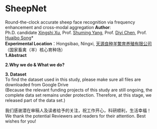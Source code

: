 # SheepNet
Round-the-clock accurate sheep face recognition via frequency enhancement and cross-modal aggregation
**Author**:   
Ph.D. candidate [Xingshi Xu](https://orcid.org/0000-0002-6687-6975), Prof. [Shuming Yang](https://jxgc.nxu.edu.cn/info/1043/6391.htm), Prof. [Diyi Chen](https://www.nwafu.edu.cn/jsdw/zjrc/yxjjhdz/72652.htm), Prof. [Huaibo Song](https://cmee.nwsuaf.edu.cn/szdw/gjzcry/318457.htm)*  
**Experimental Location**：Hongsibao, Ningxi, [天源良种羊繁育养殖有限公司](http://www.nxjlxk.com/hspq/zdgcxmzl/jjlyzdgcxm/202201/t20220108_494907.html)（国家畜禽（羊）核心育种场）  
**1.Abstract**  
  
**2.Why we do & What we do?**  
  
**3. Dataset**  
To find the dataset used in this study, please make sure all files are downloaded from Google Drive  
(Because the relevant funding projects of this study are still ongoing, the complete data set remains under protection. Therefore, at this stage, we released part of the data set.)  


我们感谢潜在审稿人及读者给予的关注，祝工作开心，科研顺利，生活幸福！  
We thank the potential Reviewers and readers for their attention. Best wishes for you!  
